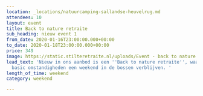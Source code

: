 ```yaml
---
location: _locations/natuurcamping-sallandse-heuvelrug.md
attendees: 10
layout: event
title: Back to nature retraite
sub_heading: nieuw event 1
from_date: 2020-01-16T23:00:00.000+00:00
to_date: 2020-01-18T23:00:00.000+00:00
price: 349
image: https://static.stilteretraite.nl/uploads/Event - back to nature.jpg
lead_text: 'Nieuw in ons aanbod is een ''Back to nature retraite'', waarbij we onder
  basic omstandigheden een weekend in de bossen verblijven. '
length_of_time: weekend
category: weekend

---
```

